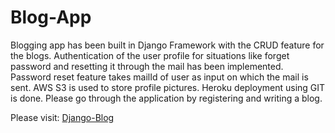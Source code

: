 # Blog-App
Blogging app has been built in Django Framework with the CRUD feature for the blogs. Authentication of the user profile for situations like forget password and resetting it through the mail has been implemented. Password reset feature takes mailId of user as input on which the mail is sent. AWS S3 is used to store profile pictures. Heroku deployment using GIT is done. Please go through the application by registering and writing a blog.

Please visit: <a href="http://bloggershub.herokuapp.com/">Django-Blog</a>

